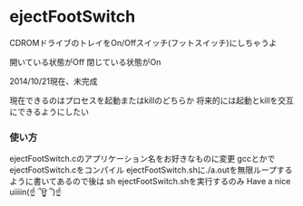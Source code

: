 ejectFootSwitch
===============
CDROMドライブのトレイをOn/Offスイッチ(フットスイッチ)にしちゃうよ

開いている状態がOff
閉じている状態がOn

2014/10/21現在、未完成

現在できるのはプロセスを起動またはkillのどちらか
将来的には起動とkillを交互にできるようにしたい

### 使い方
ejectFootSwitch.cのアプリケーション名をお好きなものに変更
gccとかでejectFootSwitch.cをコンパイル
ejectFootSwitch.shに./a.outを無限ループするように書いてあるので後は
sh ejectFootSwitch.shを実行するのみ
Have a nice uiiiin(☝ ՞ਊ ՞)☝
